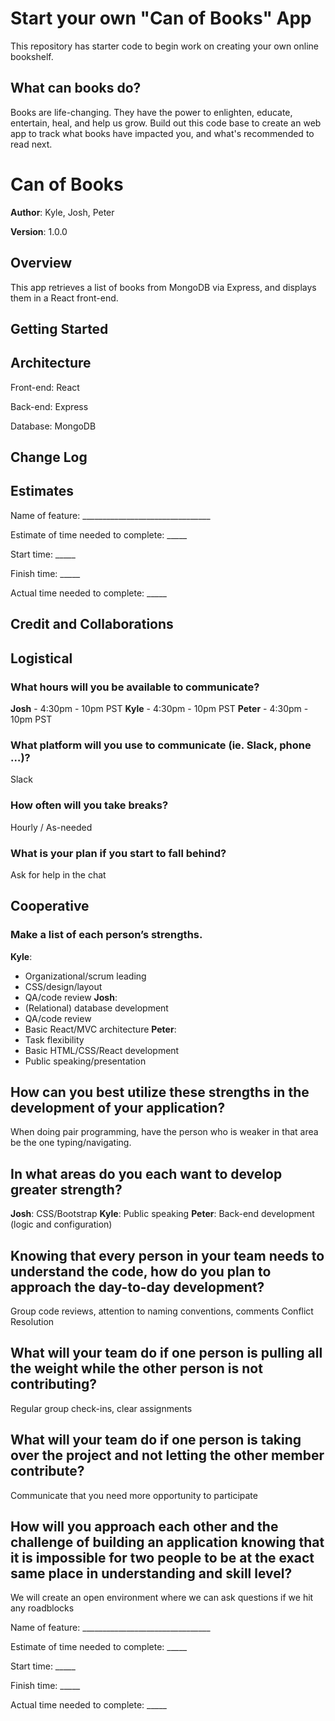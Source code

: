 # Start your own "Can of Books" App

This repository has starter code to begin work on creating your own online bookshelf.

## What can books do?

Books are life-changing. They have the power to enlighten, educate, entertain, heal, and help us grow. Build out this code base to create an web app to track what books have impacted you, and what's recommended to read next.

# Can of Books

**Author**: Kyle, Josh, Peter

**Version**: 1.0.0 

## Overview
This app retrieves a list of books from MongoDB via Express, and displays them in a React front-end.

## Getting Started
<!-- What are the steps that a user must take in order to build this app on their own machine and get it running? -->

## Architecture
Front-end: React

Back-end: Express

Database: MongoDB

## Change Log

## Estimates
Name of feature: ________________________________

Estimate of time needed to complete: _____

Start time: _____

Finish time: _____

Actual time needed to complete: _____

## Credit and Collaborations
<!-- Give credit (and a link) to other people or resources that helped you build this application. -->

## Logistical
### What hours will you be available to communicate?
**Josh** - 4:30pm - 10pm PST
**Kyle** - 4:30pm - 10pm PST
**Peter** - 4:30pm - 10pm PST

### What platform will you use to communicate (ie. Slack, phone …)?
Slack

### How often will you take breaks?
Hourly / As-needed
### What is your plan if you start to fall behind?
Ask for help in the chat

## Cooperative
### Make a list of each person’s strengths.
**Kyle**:
- Organizational/scrum leading
- CSS/design/layout
- QA/code review
**Josh**:
- (Relational) database development
- QA/code review
- Basic React/MVC architecture
**Peter**:
- Task flexibility
- Basic HTML/CSS/React development
- Public speaking/presentation

## How can you best utilize these strengths in the development of your application?
When doing pair programming, have the person who is weaker in that area be the one typing/navigating.

## In what areas do you each want to develop greater strength?
**Josh**: CSS/Bootstrap
**Kyle**: Public speaking
**Peter**: Back-end development (logic and configuration)

## Knowing that every person in your team needs to understand the code, how do you plan to approach the day-to-day development?
Group code reviews, attention to naming conventions, comments
Conflict Resolution

## What will your team do if one person is pulling all the weight while the other person is not contributing?
Regular group check-ins, clear assignments

## What will your team do if one person is taking over the project and not letting the other member contribute?
Communicate that you need more opportunity to participate

## How will you approach each other and the challenge of building an application knowing that it is impossible for two people to be at the exact same place in understanding and skill level?
We will create an open environment where we can ask questions if we hit any roadblocks


Name of feature: ________________________________

Estimate of time needed to complete: _____

Start time: _____

Finish time: _____

Actual time needed to complete: _____
